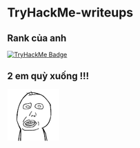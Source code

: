 # TryHackMe-writeups

## Rank của anh

[![TryHackMe Badge](https://tryhackme-badges.s3.amazonaws.com/phonga2kk60.png)](https://tryhackme.com/p/phonga2kk60)

## 2 em quỳ xuống !!!
![TryHackMe Badge](https://github.com/phong8924/TryHackMe-writeups/blob/main/png/hihi.gif)
